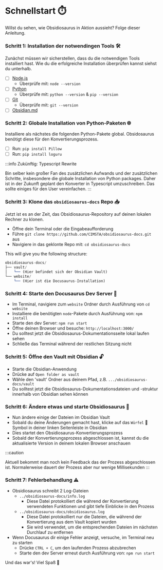 # Schnellstart ⏱️

Willst du sehen, wie Obsidiosaurus in Aktion aussieht? Folge dieser Anleitung.

### Schritt 1: Installation der notwendingen Tools 🛠️

Zunächst müssen wir sicherstellen, dass du die notwendigen Tools installiert hast.
Wie du die erfolgreiche Installation überprüfen kannst siehst du unterhalb.

- [ ] [Node.js](/https://nodejs.org/en/download) 
	- Überprüfe mit: `node --version`
- [ ] [Python](/https://www.python.org/downloads/)
	- Überprüfe mit: `python --version` & `pip --version`
- [ ] [Git](/https://git-scm.com/book/en/v2/Getting-Started-Installing-Git)
	-  Überprüfe mit: `git --version`
- [ ] [Obsidian.md](/https://obsidian.md/)

### Schritt 2: Globale Installation von Python-Paketen 🌐

Installiere als nächstes die folgenden Python-Pakete global. Obsidosaurus benötigt diese für den Konvertierungsprozess.

- [ ] Run:  `pip install Pillow` 
- [ ] Run:  `pip install loguru`

:::info Zukünftig: Typescript Rewrite

Bin selber kein großer Fan des zusätzlichen Aufwands und der zusätzlichen Schritte, insbesondere die globale Installation von Python packages. 
Daher ist in der Zukunft geplant den Konverter in Typescript umzuschreiben. 
Das sollte einiges für den User vereinfachen.
:::

### Schritt 3: Klone das `obsidiosaurus-docs` Repo 📥

Jetzt ist es an der Zeit, das Obsidiosaurus-Repository auf deinen lokalen Rechner zu klonen.

- Öffne dein Terminal oder die Eingabeaufforderung
- Führe `git clone https://github.com/CIMSTA/obsidiosaurus-docs.git` aus
- Navigiere in das geklonte Repo mit: `cd obsidiosaurus-docs`

This will give you the following structure:

```js
obsidiosaurus-docs/
├── vault/
│   └── (Hier befindet sich der Obsidian Vault)
└── website/
    └── (Hier ist die Docusaurus-Installation)
```

### Schritt 4: Starte den Docusaurus Dev Server 🚀

- Im Terminal, navigiere zum `website` Ordner durch Ausführung von `cd website`
- Installiere die benötigten `node`-Pakete durch Ausführung von: `npm install`
- Starte den dev Server: `npm run start`
- Öffne deinen Browser und besuche: `http://localhost:3000/`
- Du solltest jetzt die Obsidiosaurus-Dokumentationsseite lokal laufen sehen
- Schließe das Terminal während der restlichen Sitzung nicht

### Schritt 5: Öffne den Vault mit Obsidian 🔓

- Starte die Obsidian-Anwendung
- Drücke auf `Open folder as vault`
- Wähle den 'vault' Ordner aus deinem Pfad, z.B. `.../obsidiosaurus-docs/vault`
- Du solltest jetzt die Obsidiosaurus-Dokumentationsdateien und -struktur innerhalb von Obsidian sehen können

### Schritt 6: Ändere etwas und starte Obsidiosaurus 📝

- Nun ändere einige der Dateien im Obsidian Vault
- Sobald du deine Änderungen gemacht hast, klicke auf das `Würfel` 🎲 Symbol in deiner linken Seitenleiste in Obsidian
- Dies startet den Obsidiosaurus-Konvertierungsprozess
- Sobald der Konvertierungsprozess abgeschlossen ist, kannst du die aktualisierte Version in deinem lokalen Browser anschauen

:::caution

Aktuell bekommt man noch kein Feedback das der Prozess abgeschlossen ist. 
Normalerweise dauert der Prozess aber nur wenige Millisekunden
:::

### Schritt 7: Fehlerbehandlung ⚠️

- Obsidiosaurus schreibt 2 Log-Dateien
    - `../obsidiosaurus-docs/info.log`
        - Diese Datei protokolliert die während der Konvertierung verwendeten Funktionen und gibt tiefe Einblicke in den Prozess
    - `../obsidiosaurus-docs/obsidiosaurus.log`
        - Diese Datei protokolliert nur die Dateien, die während der Konvertierung aus dem Vault kopiert wurden
        - Sie wird verwendet, um die entsprechenden Dateien im nächsten Durchlauf zu entfernen
- Wenn Docusaurus dir einige Fehler anzeigt, versuche, im Terminal neu zu starten
    - Drücke `CTRL + C`, um den laufenden Prozess abzubrechen
    - Starte den dev Server erneut durch Ausführung von: `npm run start`

Und das war's! Viel Spaß 🎉
